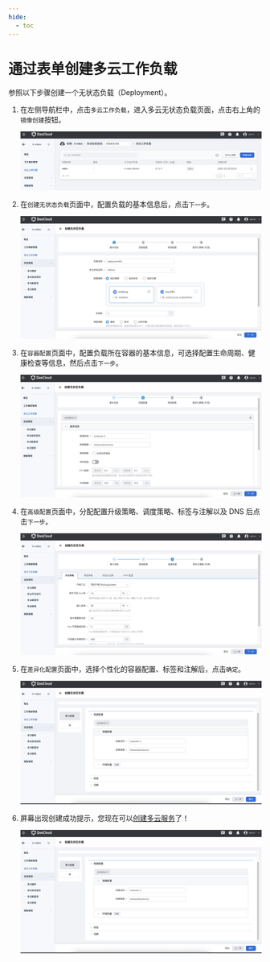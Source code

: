 ```yaml
---
hide:
  - toc
---
```


# 通过表单创建多云工作负载

参照以下步骤创建一个无状态负载（Deployment）。

1. 在左侧导航栏中，点击`多云工作负载`，进入多云无状态负载页面，点击右上角的`镜像创建`按钮。

    ![image](../images/deployment01.png)

2. 在`创建无状态负载`页面中，配置负载的基本信息后，点击`下一步`。

    ![image](../images/deployment02.png)

3. 在`容器配置`页面中，配置负载所在容器的基本信息，可选择配置生命周期、健康检查等信息，然后点击`下一步`。

    ![image](../images/deployment03.png)

4. 在`高级配置`页面中，分配配置升级策略、调度策略、标签与注解以及 DNS 后点击`下一步`。

    ![image](../images/deployment06.png)

5. 在`差异化配置`页面中，选择个性化的容器配置、标签和注解后，点击`确定`。

    ![image](../images/deployment07.png)

6. 屏幕出现创建成功提示，您现在可以[创建多云服务](../06resource/service.md)了！

    ![image](../images/deployment07.png)

